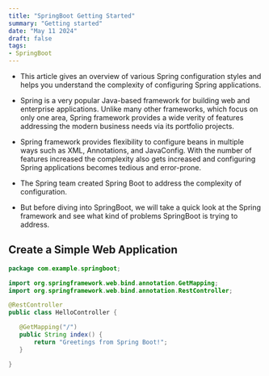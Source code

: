 ```yaml
---
title: "SpringBoot Getting Started"
summary: "Getting started"
date: "May 11 2024"
draft: false
tags:
- SpringBoot
---
```


- This article gives an overview of various Spring configuration styles and helps you understand the complexity of configuring Spring applications.

- Spring is a very popular Java-based framework for building web and enterprise applications. Unlike many other frameworks, which focus on only one area, Spring framework provides a wide verity of features addressing the modern business needs via its portfolio projects.

- Spring framework provides flexibility to configure beans in multiple ways such as XML, Annotations, and JavaConfig. With the number of features increased the complexity also gets increased and configuring Spring applications becomes tedious and error-prone.

- The Spring team created Spring Boot to address the complexity of configuration.

- But before diving into SpringBoot, we will take a quick look at the Spring framework and see what kind of problems SpringBoot is trying to address.

## Create a Simple Web Application
 
 ```java
 package com.example.springboot;

import org.springframework.web.bind.annotation.GetMapping;
import org.springframework.web.bind.annotation.RestController;

@RestController
public class HelloController {

	@GetMapping("/")
	public String index() {
		return "Greetings from Spring Boot!";
	}

}
```